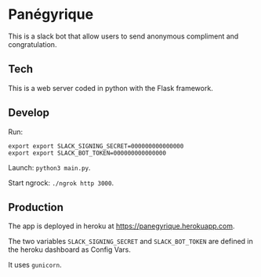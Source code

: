 # Panégyrique

This is a slack bot that allow users to send anonymous compliment and congratulation.

## Tech

This is a web server coded in python with the Flask framework.

## Develop

Run:

    export export SLACK_SIGNING_SECRET=000000000000000
    export export SLACK_BOT_TOKEN=000000000000000

Launch: `python3 main.py`.

Start ngrock: `./ngrok http 3000`.

## Production

The app is deployed in heroku at https://panegyrique.herokuapp.com.

The two variables `SLACK_SIGNING_SECRET` and `SLACK_BOT_TOKEN` are defined in the heroku dashboard as Config Vars.

It uses `gunicorn`.
